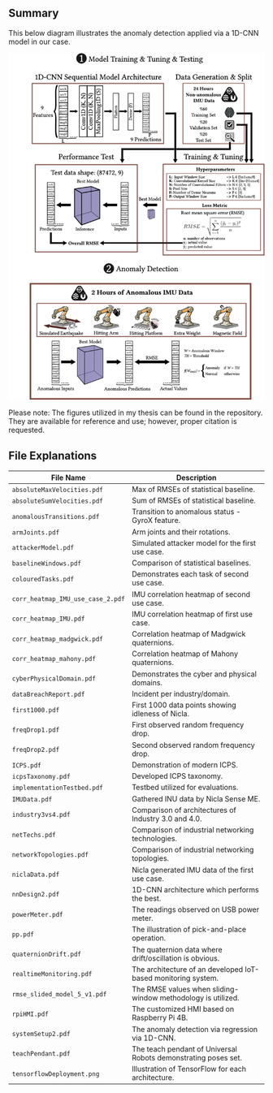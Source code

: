 ## Summary

This below diagram illustrates the anomaly detection applied via a 1D-CNN model in our case.

![Anomaly Detection System Setup](systemSetup2_1.png)

Please note: The figures utilized in my thesis can be found in the repository. They are available for reference and use; however, proper citation is requested.

## File Explanations

| File Name        | Description                                                                                      |
|------------------|--------------------------------------------------------------------------------------------------|
| `absoluteMaxVelocities.pdf` | Max of RMSEs of statistical baseline.     |
| `absoluteSumVelocities.pdf`      |    Sum of RMSEs of statistical baseline. |
| `anomalousTransitions.pdf`    | Transition to anomalous status - GyroX feature.                                 |
| `armJoints.pdf`  | Arm joints and their rotations.               |
| `attackerModel.pdf`       | Simulated attacker model for the first use case.                       |
| `baselineWindows.pdf`          | Comparison of statistical baselines. |
| `colouredTasks.pdf`     | Demonstrates each task of second use case.    |
| `corr_heatmap_IMU_use_case_2.pdf`     | IMU correlation heatmap of second use case.    |
| `corr_heatmap_IMU.pdf`     | IMU correlation heatmap of first use case.    |
| `corr_heatmap_madgwick.pdf`     | Correlation heatmap of Madgwick quaternions. |
| `corr_heatmap_mahony.pdf`     | Correlation heatmap of Mahony quaternions.  |
| `cyberPhysicalDomain.pdf`     | Demonstrates the cyber and physical domains.|
| `dataBreachReport.pdf`     | Incident per industry/domain.|
| `first1000.pdf`     | First 1000 data points showing idleness of Nicla.|
| `freqDrop1.pdf`     | First observed random frequency drop.|
| `freqDrop2.pdf`     | Second observed random frequency drop.|
| `ICPS.pdf`     | Demonstration of modern ICPS.|
| `icpsTaxonomy.pdf`     | Developed ICPS taxonomy.|
| `implementationTestbed.pdf`     | Testbed utilized for evaluations.|
| `IMUData.pdf`     | Gathered INU data by Nicla Sense ME.|
| `industry3vs4.pdf`     | Comparison of architectures of Industry 3.0 and 4.0.|
| `netTechs.pdf`     | Comparison of industrial networking technologies.|
| `networkTopologies.pdf`     | Comparison of industrial networking topologies.|
| `niclaData.pdf`     | Nicla generated IMU data of the first use case.|
| `nnDesign2.pdf`     | 1D-CNN architecture which performs the best.|
| `powerMeter.pdf`     | The readings observed on USB power meter.|
| `pp.pdf`     | The illustration of pick-and-place operation.|
| `quaternionDrift.pdf`     | The quaternion data where drift/oscillation is obvious.|
| `realtimeMonitoring.pdf`     | The architecture of an developed IoT-based monitoring system.|
| `rmse_slided_model_5_v1.pdf`     | The RMSE values when sliding-window methodology is utilized.|
| `rpiHMI.pdf`     | The customized HMI based on Raspberry Pi 4B.|
| `systemSetup2.pdf`     | The anomaly detection via regression via 1D-CNN.|
| `teachPendant.pdf`     | The teach pendant of Universal Robots demonstrating poses set.|
| `tensorflowDeployment.png`     | Illustration of TensorFlow for each architecture.|
